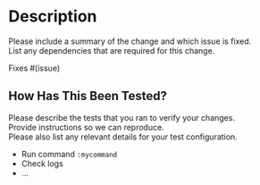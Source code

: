 <!-- This won't be rendered!
[CHECKLIST]
I prefixed the title with one of the following tags:
 - [Feature]: For feature addition / improvements
 - [Bugfix]: When fixing a functionality
 - [Refactor]: When moving code without adding any functionality
 - [Doc]: On documentation updates

- I read the contributing guide (CONTRIBUTING.md)
- My code follows the style guidelines of this project
- I have performed a self-review of my code
- I have commented on my code, particularly in hard-to-understand areas
- I have made corresponding changes to the documentation
- My changes generate no new warnings
-->
# Description

Please include a summary of the change and which issue is fixed. \
List any dependencies that are required for this change.

Fixes #(issue)

## How Has This Been Tested?

Please describe the tests that you ran to verify your changes. \
Provide instructions so we can reproduce. \
Please also list any relevant details for your test configuration.

- Run command `:mycommand`
- Check logs
- ...

